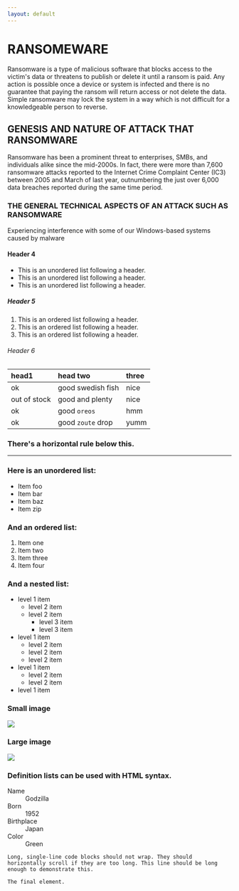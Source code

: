 ```yaml
---
layout: default
---
```


# [](#header-1) RANSOMEWARE

Ransomware is a type of malicious software that blocks access to the victim's data or threatens to publish or delete it until a ransom is paid. Any action is possible once a device or system is infected and there is no guarantee that paying the ransom will return access or not delete the data. Simple ransomware may lock the system in a way which is not difficult for a knowledgeable person to reverse.
## [](#header-2)GENESIS AND NATURE OF ATTACK THAT RANSOMWARE 

Ransomware has been a prominent threat to enterprises, SMBs, and individuals alike since the mid-2000s. In fact, there were more than 7,600 ransomware attacks reported to the Internet Crime Complaint Center (IC3) between 2005 and March of last year, outnumbering the just over 6,000 data breaches reported during the same time period.


### [](#header-3)THE GENERAL TECHNICAL ASPECTS OF AN ATTACK SUCH AS RANSOMWARE 

Experiencing interference with some of our Windows-based systems caused by malware

#### [](#header-4)Header 4

*   This is an unordered list following a header.
*   This is an unordered list following a header.
*   This is an unordered list following a header.

##### [](#header-5)Header 5

1.  This is an ordered list following a header.
2.  This is an ordered list following a header.
3.  This is an ordered list following a header.

###### [](#header-6)Header 6

| head1        | head two          | three |
|:-------------|:------------------|:------|
| ok           | good swedish fish | nice  |
| out of stock | good and plenty   | nice  |
| ok           | good `oreos`      | hmm   |
| ok           | good `zoute` drop | yumm  |

### There's a horizontal rule below this.

* * *

### Here is an unordered list:

*   Item foo
*   Item bar
*   Item baz
*   Item zip

### And an ordered list:

1.  Item one
1.  Item two
1.  Item three
1.  Item four

### And a nested list:

- level 1 item
  - level 2 item
  - level 2 item
    - level 3 item
    - level 3 item
- level 1 item
  - level 2 item
  - level 2 item
  - level 2 item
- level 1 item
  - level 2 item
  - level 2 item
- level 1 item

### Small image

![](https://assets-cdn.github.com/images/icons/emoji/octocat.png)

### Large image

![](https://guides.github.com/activities/hello-world/branching.png)


### Definition lists can be used with HTML syntax.

<dl>
<dt>Name</dt>
<dd>Godzilla</dd>
<dt>Born</dt>
<dd>1952</dd>
<dt>Birthplace</dt>
<dd>Japan</dd>
<dt>Color</dt>
<dd>Green</dd>
</dl>

```
Long, single-line code blocks should not wrap. They should horizontally scroll if they are too long. This line should be long enough to demonstrate this.
```

```
The final element.
```
